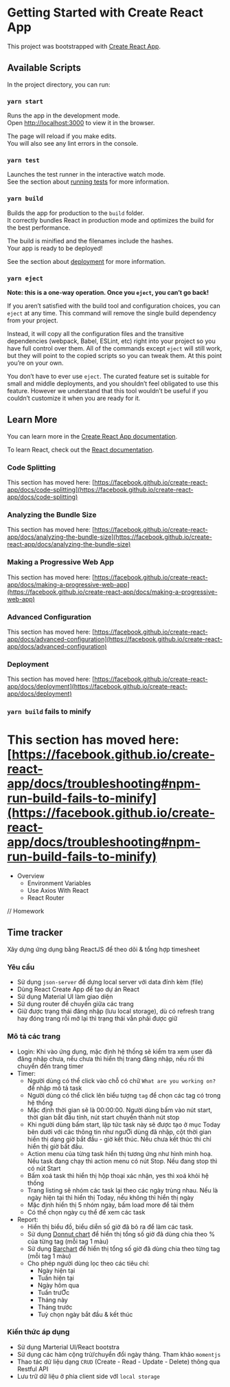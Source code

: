 
# Getting Started with Create React App

This project was bootstrapped with [Create React App](https://github.com/facebook/create-react-app).

## Available Scripts

In the project directory, you can run:

### `yarn start`

Runs the app in the development mode.\
Open [http://localhost:3000](http://localhost:3000) to view it in the browser.

The page will reload if you make edits.\
You will also see any lint errors in the console.

### `yarn test`

Launches the test runner in the interactive watch mode.\
See the section about [running tests](https://facebook.github.io/create-react-app/docs/running-tests) for more information.

### `yarn build`

Builds the app for production to the `build` folder.\
It correctly bundles React in production mode and optimizes the build for the best performance.

The build is minified and the filenames include the hashes.\
Your app is ready to be deployed!

See the section about [deployment](https://facebook.github.io/create-react-app/docs/deployment) for more information.

### `yarn eject`

**Note: this is a one-way operation. Once you `eject`, you can’t go back!**

If you aren’t satisfied with the build tool and configuration choices, you can `eject` at any time. This command will remove the single build dependency from your project.

Instead, it will copy all the configuration files and the transitive dependencies (webpack, Babel, ESLint, etc) right into your project so you have full control over them. All of the commands except `eject` will still work, but they will point to the copied scripts so you can tweak them. At this point you’re on your own.

You don’t have to ever use `eject`. The curated feature set is suitable for small and middle deployments, and you shouldn’t feel obligated to use this feature. However we understand that this tool wouldn’t be useful if you couldn’t customize it when you are ready for it.

## Learn More

You can learn more in the [Create React App documentation](https://facebook.github.io/create-react-app/docs/getting-started).

To learn React, check out the [React documentation](https://reactjs.org/).

### Code Splitting

This section has moved here: [https://facebook.github.io/create-react-app/docs/code-splitting](https://facebook.github.io/create-react-app/docs/code-splitting)

### Analyzing the Bundle Size

This section has moved here: [https://facebook.github.io/create-react-app/docs/analyzing-the-bundle-size](https://facebook.github.io/create-react-app/docs/analyzing-the-bundle-size)

### Making a Progressive Web App

This section has moved here: [https://facebook.github.io/create-react-app/docs/making-a-progressive-web-app](https://facebook.github.io/create-react-app/docs/making-a-progressive-web-app)

### Advanced Configuration

This section has moved here: [https://facebook.github.io/create-react-app/docs/advanced-configuration](https://facebook.github.io/create-react-app/docs/advanced-configuration)

### Deployment

This section has moved here: [https://facebook.github.io/create-react-app/docs/deployment](https://facebook.github.io/create-react-app/docs/deployment)

### `yarn build` fails to minify

This section has moved here: [https://facebook.github.io/create-react-app/docs/troubleshooting#npm-run-build-fails-to-minify](https://facebook.github.io/create-react-app/docs/troubleshooting#npm-run-build-fails-to-minify)
=======
+ Overview
  * Environment Variables
  * Use Axios With React
  * React Router

// Homework

<!-- Làm bài tập theo flie a Khánh đã gửi  -->

## Time tracker

Xây dựng ứng dụng bằng ReactJS để theo dõi & tổng hợp timesheet

### Yêu cầu
- Sử dụng `json-server` để dựng local server với data đính kèm (file)
- Dùng React Create App để tạo dự án React
- Sử dụng Material UI làm giao diện
- Sử dụng router để chuyển giữa các trang
- Giữ được trạng thái đăng nhập (lưu local storage), dù có refresh trang hay đóng trang rồi mở lại thì trạng thái vẫn phải được giữ

### Mô tả các trang
- Login: Khi vào ứng dụng, mặc định hệ thống sẽ kiểm tra xem user đã đăng nhập chưa, nếu chưa thì hiển thị trang đăng nhập, nếu rồi thì chuyển đến trang timer
- Timer: 
    + Người dùng có thể click vào chỗ có chữ `What are you working on?` để nhập mô tả task
    + Người dùng có thể click lên biểu tượng `tag` để chọn các tag có trong hệ thống
    + Mặc định thời gian sẽ là 00:00:00. Người dùng bấm vào nút start, thời gian bắt đầu tính, nút start chuyển thành nút stop
    + Khi người dùng bấm start, lập tức task này sẽ được tạo ở mục Today bên dưới với các thông tin như ngưỜi dùng đã nhập, cột thời gian hiển thị dạng giờ bắt đầu - giờ kết thúc. Nếu chưa kết thúc thì chỉ hiển thị giờ bắt đầu.
    + Action menu của từng task hiển thị tương ứng như hình minh hoạ. Nếu task đang chạy thì action menu có nút Stop. Nếu đang stop thì có nút Start
    + Bấm xoá task thì hiển thị hộp thoại xác nhận, yes thì xoá khỏi hệ thống
    + Trang listing sẽ nhóm các task lại theo các ngày trùng nhau. Nếu là ngày hiện tại thì hiển thị Today, nếu không thì hiển thị ngày
    + Mặc định hiển thị 5 nhóm ngày, bấm load more để tải thêm
    + Có thể chọn ngày cụ thể để xem các task
- Report:
    + Hiển thị biểu đồ, biểu diễn số giờ đã bỏ ra để làm các task.
    + Sử dụng [Donnut chart](https://www.chartjs.org/docs/next/charts/doughnut.html) để hiển thị tổng số giờ đã dùng chia theo % của từng tag (mỗi tag 1 màu)
    + Sử dụng [Barchart](https://www.chartjs.org/docs/next/charts/bar.html#horizontal-bar-chart) để hiển thị tổng số giờ đã dùng chia theo từng tag (mỗi tag 1 màu)
    + Cho phép người dùng lọc theo các tiêu chí:
      + Ngày hiện tại
      + Tuần hiện tại
      + Ngày hôm qua
      + Tuần trưỚc
      + Tháng này
      + Tháng trước
      + Tuỳ chọn ngày bắt đầu & kết thúc

### Kiến thức áp dụng
- Sử dụng Marterial UI/React bootstra
- Sử dụng các hàm cộng trừ/chuyển đổi ngày tháng. Tham khảo `momentjs`
- Thao tác dữ liệu dạng `CRUD` (Create - Read - Update - Delete) thông qua Restful API
- Lưu trữ dữ liệu ở phía client side vớI `local storage`

